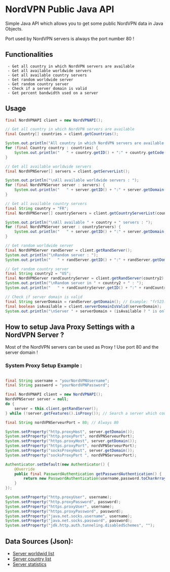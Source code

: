 NordVPN Public Java API
========

Simple Java API which allows you to get some public NordVPN data in Java Objects.

Port used by NordVPN servers is always the port number 80 !

Functionalities
--------
```
 - Get all country in which NordVPN servers are available
 - Get all available worldwide servers
 - Get all available country servers
 - Get random worldwide server
 - Get random country server
 - Check if a server domain is valid
 - Get percent bandwidth used on a server
```

Usage
--------
```java
final NordVPNAPI client = new NordVPNAPI();

// Get all country in which NordVPN servers are available
final Country[] countries = client.getCountries();

System.out.println("All country in which NordVPN servers are available : ");
for (final Country country : countries) {
	System.out.println("   " + country.getID() + ":" + country.getCode());
}

// Get all available worldwide servers
final NordVPNServer[] servers = client.getServerList();

System.out.println("\nAll available worldwide servers : ");
for (final NordVPNServer server : servers) {
	System.out.println("   " + server.getID() + ":" + server.getDomain());
}

// Get all available country servers
final String country = "FR";
final NordVPNServer[] countryServers = client.getCountryServerList(country);

System.out.println("\nAll available " + country + " servers : ");
for (final NordVPNServer server : countryServers) {
	System.out.println("   " + server.getID() + ":" + server.getDomain());
}

// Get random worldwide server
final NordVPNServer randServer = client.getRandServer();
System.out.println("\nRandom server : ");
System.out.println("   " + randServer.getID() + ":" + randServer.getDomain());

// Get random country server
final String country2 = "US";
final NordVPNServer randCountryServer = client.getRandServer(country2);
System.out.println("\nRandom server in " + country2 + " : ");
System.out.println("   " + randCountryServer.getID() + ":" + randCountryServer.getDomain());

// Check if server domain is valid
final String serverDomain = randServer.getDomain(); // Example: "fr523.nordvpn.com"
final boolean isAvailable = client.serverDomainIsValid(serverDomain);
System.out.println("\nServer " + serverDomain + (isAvailable ? " is online !" : " is not online !"));

```

How to setup Java Proxy Settings with a NordVPN Server ?
--------
Most of the NordVPN servers can be used as Proxy !
Use port 80 and the server domain !

### System Proxy Setup Example :
```java

final String username = "yourNordVPNUsername";
final String password = "yourNordVPNPassword";

final NordVPNAPI client = new NordVPNAPI();
NordVPNServer server = null;
do {
	server = this.client.getRandServer();
} while (!server.getFeatures().isProxy()); // Search a server which could to be used as proxy !

final String nordVPNServeurPort = 80; // Always 80

System.setProperty("http.proxyHost", server.getDomain());
System.setProperty("http.proxyPort", nordVPNServeurPort);
System.setProperty("https.proxyHost", server.getDomain());
System.setProperty("https.proxyPort", nordVPNServeurPort);
System.setProperty("socksProxyHost", server.getDomain());
System.setProperty("socksProxyPort ", nordVPNServeurPort);

Authenticator.setDefault(new Authenticator() {
	@Override
	public final PasswordAuthentication getPasswordAuthentication() {
		return new PasswordAuthentication(username,password.toCharArray());
	}
});

System.setProperty("http.proxyUser", username);
System.setProperty("http.proxyPassword", password);
System.setProperty("https.proxyUser", username);
System.setProperty("https.proxyPassword", password);
System.setProperty("java.net.socks.username", username); 
System.setProperty("java.net.socks.password", password); 
System.setProperty("jdk.http.auth.tunneling.disabledSchemes", "");

```
Data Sources (Json):
--------
- [Server worldwid list](https://nordvpn.com/api/server)
- [Server country list](https://api.nordvpn.com/v1/servers/countries) 
- [Server statistics](https://api.nordvpn.com/server/stats) 
